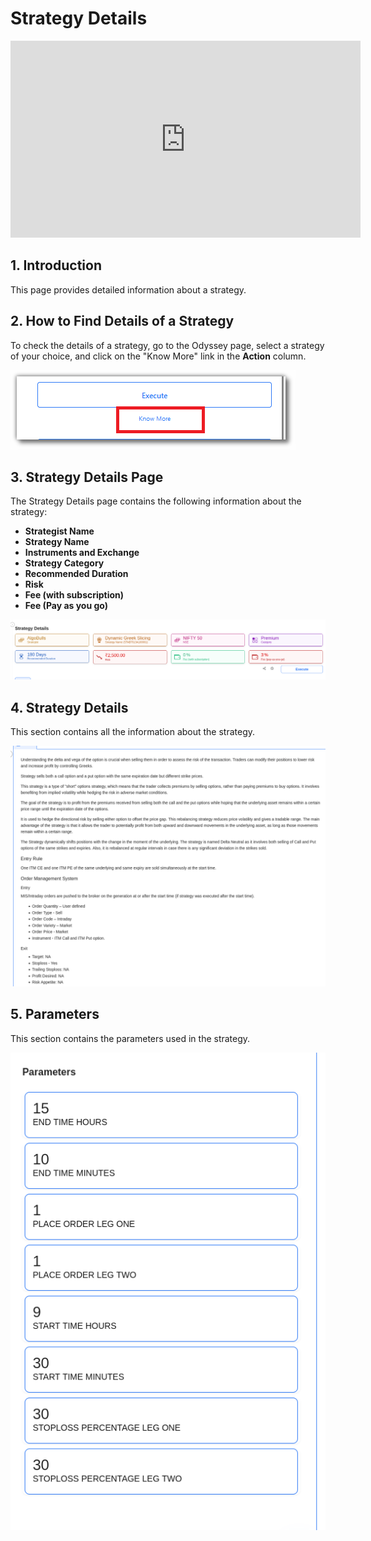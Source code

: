 # Strategy Details

<iframe width="560" height="315" src="https://www.youtube.com/embed/y8InDcPQckU" frameborder="0" allow="accelerometer; autoplay; encrypted-media; gyroscope; picture-in-picture" allowfullscreen></iframe>

## 1. Introduction

This page provides detailed information about a strategy.

## 2. How to Find Details of a Strategy

To check the details of a strategy, go to the Odyssey page, select a strategy of your choice, and click on the "Know More" link in the **Action** column.

[![Know More](imgs/know_more.png "Click to Enlarge or Ctrl+Click to open in a new Tab")](imgs/know_more.png)

## 3. Strategy Details Page

The Strategy Details page contains the following information about the strategy:

- **Strategist Name**
- **Strategy Name**
- **Instruments and Exchange**
- **Strategy Category**
- **Recommended Duration**
- **Risk**
- **Fee (with subscription)**
- **Fee (Pay as you go)**

[![Strategy Details Meta](imgs/strategy_details_meta.png "Click to Enlarge or Ctrl+Click to open in a new Tab")](imgs/strategy_details_meta.png)

## 4. Strategy Details

This section contains all the information about the strategy.

[![Strategy Description](imgs/strategy_description.png "Click to Enlarge or Ctrl+Click to open in a new Tab")](imgs/strategy_description.png)

## 5. Parameters

This section contains the parameters used in the strategy.

[![Strategy Parameters](imgs/strategy_parameters.png "Click to Enlarge or Ctrl+Click to open in a new Tab")](imgs/strategy_parameters.png)


